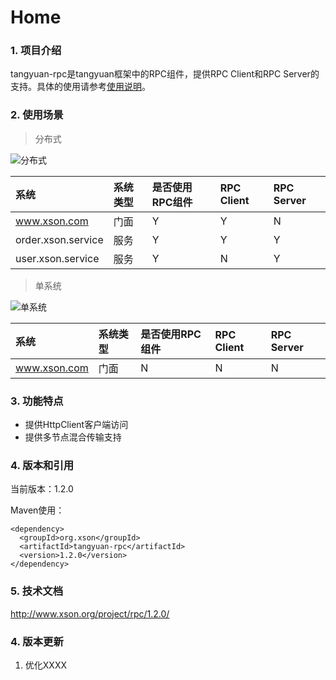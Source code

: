 # Home

### 1. 项目介绍

tangyuan-rpc是tangyuan框架中的RPC组件，提供RPC Client和RPC Server的支持。具体的使用请参考[使用说明](usage.html)。

### 2. 使用场景

> 分布式

![分布式](http://www.xson.org/project/rpc/1.2.0/images/01.png)

| 系统 | 系统类型 | 是否使用RPC组件 | RPC Client | RPC Server |
| :-- | :--| :-- | :-- | :-- |
| www.xson.com | 门面 | Y | Y | N |
| order.xson.service | 服务 | Y | Y | Y |
| user.xson.service | 服务 | Y | N | Y |

> 单系统

![单系统](http://www.xson.org/project/rpc/1.2.0/images/02.png)

| 系统 | 系统类型 | 是否使用RPC组件 | RPC Client | RPC Server |
| :-- | :--| :-- | :-- | :-- |
| www.xson.com | 门面 | N | N | N |

### 3. 功能特点

- 提供HttpClient客户端访问
- 提供多节点混合传输支持

### 4. 版本和引用

当前版本：1.2.0

Maven使用：

	<dependency>
	  <groupId>org.xson</groupId>
	  <artifactId>tangyuan-rpc</artifactId>
	  <version>1.2.0</version>
	</dependency>

### 5. 技术文档

<http://www.xson.org/project/rpc/1.2.0/>

### 4. 版本更新

1. 优化XXXX